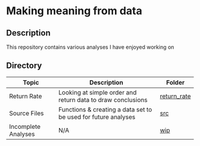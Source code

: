 # Making meaning from data

## Description
This repository contains various analyses I have enjoyed working on

## Directory

Topic | Description | Folder
---|---------|-------------
Return Rate | Looking at simple order and return data to draw conclusions | [return_rate](https://github.com/elldeegee/sandbox/tree/master/return_rate)
Source Files | Functions & creating a data set to be used for future analyses | [src](https://github.com/elldeegee/sandbox/tree/master/src)
Incomplete Analyses | N/A | [wip](https://github.com/elldeegee/sandbox/tree/master/wip)
